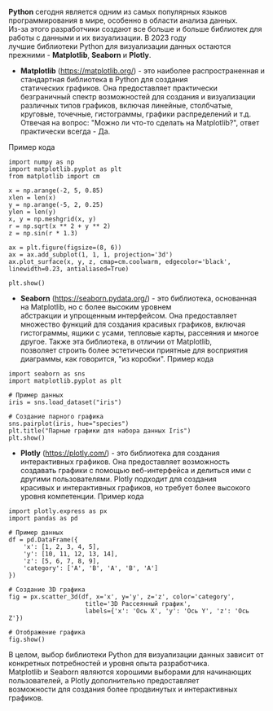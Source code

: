 **Python** сегодня является одним из самых популярных языков программирования в мире, особенно в области анализа данных. \
Из-за этого разработчики создают все больше и больше библиотек для работы с данными и их визуализации. В 2023 году \
лучшие библиотеки Python для визуализации данных остаются прежними - **Matplotlib**, **Seaborn** и **Plotly**.

- **Matplotlib** (https://matplotlib.org/) - это наиболее распространенная и стандартная библиотека в Python для создания\
статических графиков. Она предоставляет практически безграничный спектр возможностей для создания и визуализации \
различных типов графиков, включая линейные, столбчатые, круговые, точечные, гистограммы, графики распределений и т.д. \
Отвечая на вопрос: "Можно ли что-то сделать на Matplotlib?", ответ практически всегда - Да.

Пример кода
```
import numpy as np
import matplotlib.pyplot as plt
from matplotlib import cm

x = np.arange(-2, 5, 0.85)
xlen = len(x)
y = np.arange(-5, 2, 0.25)
ylen = len(y)
x, y = np.meshgrid(x, y)
r = np.sqrt(x ** 2 + y ** 2)
z = np.sin(r * 1.3)

ax = plt.figure(figsize=(8, 6))
ax = ax.add_subplot(1, 1, 1, projection='3d')
ax.plot_surface(x, y, z, cmap=cm.coolwarm, edgecolor='black', linewidth=0.23, antialiased=True)

plt.show()
```

- **Seaborn** (https://seaborn.pydata.org/) - это библиотека, основанная на Matplotlib, но с более высоким уровнем \
абстракции и упрощенным интерфейсом. Она предоставляет множество функций для создания красивых графиков, включая \
гистограммы, ящики с усами, тепловые карты, рассеяния и многое другое. Также эта библиотека, в отличии от Matplotlib, \
позволяет строить более эстетически приятные для восприятия диаграммы, как говорится, "из коробки".
Пример кода
```
import seaborn as sns
import matplotlib.pyplot as plt

# Пример данных
iris = sns.load_dataset("iris")

# Создание парного графика
sns.pairplot(iris, hue="species")
plt.title("Парные графики для набора данных Iris")
plt.show()
```

- **Plotly** (https://plotly.com/) - это библиотека для создания интерактивных графиков. Она предоставляет возможность \
создавать графики с помощью веб-интерфейса и делиться ими с другими пользователями. Plotly подходит для создания \
красивых и интерактивных графиков, но требует более высокого уровня компетенции.
Пример кода
```
import plotly.express as px
import pandas as pd

# Пример данных
df = pd.DataFrame({
    'x': [1, 2, 3, 4, 5],
    'y': [10, 11, 12, 13, 14],
    'z': [5, 6, 7, 8, 9],
    'category': ['A', 'B', 'A', 'B', 'A']
})

# Создание 3D графика
fig = px.scatter_3d(df, x='x', y='y', z='z', color='category',
                     title='3D Рассеянный график',
                     labels={'x': 'Ось X', 'y': 'Ось Y', 'z': 'Ось Z'})

# Отображение графика
fig.show()
```

В целом, выбор библиотеки Python для визуализации данных зависит от конкретных потребностей и уровня опыта разработчика.\
Matplotlib и Seaborn являются хорошими выборами для начинающих пользователей, а Plotly дополнительно предоставляет \
возможности для создания более продвинутых и интерактивных графиков.

